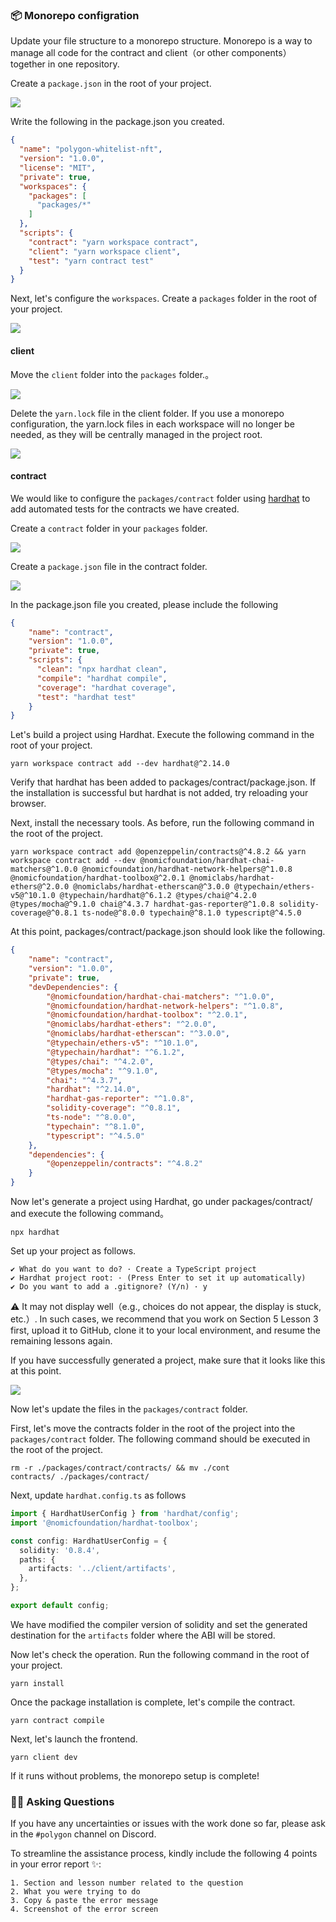### 📦 Monorepo configration

Update your file structure to a monorepo structure. Monorepo is a way to manage all code for the contract and client（or other components）together in one repository.

Create a `package.json` in the root of your project.

![](/public/images/Polygon-Whitelist-NFT/section-5/5_1_1.png)

Write the following in the package.json you created.

```json
{
  "name": "polygon-whitelist-nft",
  "version": "1.0.0",
  "license": "MIT",
  "private": true,
  "workspaces": {
    "packages": [
      "packages/*"
    ]
  },
  "scripts": {
    "contract": "yarn workspace contract",
    "client": "yarn workspace client",
    "test": "yarn contract test"
  }
}

```

Next, let's configure the `workspaces`. Create a `packages` folder in the root of your project.

![](/public/images/Polygon-Whitelist-NFT/section-5/5_1_2.png)

#### client

Move the `client` folder into the `packages` folder.。

![](/public/images/Polygon-Whitelist-NFT/section-5/5_1_3.png)

Delete the `yarn.lock` file in the client folder. If you use a monorepo configuration, the yarn.lock files in each workspace will no longer be needed, as they will be centrally managed in the project root.

![](/public/images/Polygon-Whitelist-NFT/section-5/5_1_4.png)

#### contract

We would like to configure the `packages/contract` folder using [hardhat](https://hardhat.org/) to add automated tests for the contracts we have created.

Create a `contract` folder in your `packages` folder.

![](/public/images/Polygon-Whitelist-NFT/section-5/5_1_5.png)

Create a `package.json` file in the contract folder.

![](/public/images/Polygon-Whitelist-NFT/section-5/5_1_6.png)

In the package.json file you created, please include the following

```json
{
    "name": "contract",
    "version": "1.0.0",
    "private": true,
    "scripts": {
      "clean": "npx hardhat clean",
      "compile": "hardhat compile",
      "coverage": "hardhat coverage",
      "test": "hardhat test"
    }
}
```

Let's build a project using Hardhat. Execute the following command in the root of your project.

```
yarn workspace contract add --dev hardhat@^2.14.0
```

Verify that hardhat has been added to packages/contract/package.json. If the installation is successful but hardhat is not added, try reloading your browser.

Next, install the necessary tools. As before, run the following command in the root of the project.

```
yarn workspace contract add @openzeppelin/contracts@^4.8.2 && yarn workspace contract add --dev @nomicfoundation/hardhat-chai-matchers@^1.0.0 @nomicfoundation/hardhat-network-helpers@^1.0.8 @nomicfoundation/hardhat-toolbox@^2.0.1 @nomiclabs/hardhat-ethers@^2.0.0 @nomiclabs/hardhat-etherscan@^3.0.0 @typechain/ethers-v5@^10.1.0 @typechain/hardhat@^6.1.2 @types/chai@^4.2.0 @types/mocha@^9.1.0 chai@^4.3.7 hardhat-gas-reporter@^1.0.8 solidity-coverage@^0.8.1 ts-node@^8.0.0 typechain@^8.1.0 typescript@^4.5.0
```

At this point, packages/contract/package.json should look like the following.

```json
{
    "name": "contract",
    "version": "1.0.0",
    "private": true,
    "devDependencies": {
        "@nomicfoundation/hardhat-chai-matchers": "^1.0.0",
        "@nomicfoundation/hardhat-network-helpers": "^1.0.8",
        "@nomicfoundation/hardhat-toolbox": "^2.0.1",
        "@nomiclabs/hardhat-ethers": "^2.0.0",
        "@nomiclabs/hardhat-etherscan": "^3.0.0",
        "@typechain/ethers-v5": "^10.1.0",
        "@typechain/hardhat": "^6.1.2",
        "@types/chai": "^4.2.0",
        "@types/mocha": "^9.1.0",
        "chai": "^4.3.7",
        "hardhat": "^2.14.0",
        "hardhat-gas-reporter": "^1.0.8",
        "solidity-coverage": "^0.8.1",
        "ts-node": "^8.0.0",
        "typechain": "^8.1.0",
        "typescript": "^4.5.0"
    },
    "dependencies": {
        "@openzeppelin/contracts": "^4.8.2"
    }
}
```

Now let's generate a project using Hardhat, go under packages/contract/ and execute the following command。

```
npx hardhat
```

Set up your project as follows.

```
✔ What do you want to do? · Create a TypeScript project
✔ Hardhat project root: · (Press Enter to set it up automatically)
✔ Do you want to add a .gitignore? (Y/n) · y
```

⚠️ It may not display well（e.g., choices do not appear, the display is stuck, etc.）. In such cases, we recommend that you work on Section 5 Lesson 3 first, upload it to GitHub, clone it to your local environment, and resume the remaining lessons again.

If you have successfully generated a project, make sure that it looks like this at this point.

![](/public/images/Polygon-Whitelist-NFT/section-5/5_1_7.png)

Now let's update the files in the `packages/contract` folder.

First, let's move the contracts folder in the root of the project into the `packages/contract` folder. The following command should be executed in the root of the project.

```
rm -r ./packages/contract/contracts/ && mv ./cont
contracts/ ./packages/contract/
```

Next, update `hardhat.config.ts` as follows

```typescript
import { HardhatUserConfig } from 'hardhat/config';
import '@nomicfoundation/hardhat-toolbox';

const config: HardhatUserConfig = {
  solidity: '0.8.4',
  paths: {
    artifacts: '../client/artifacts',
  },
};

export default config;

```

We have modified the compiler version of solidity and set the generated destination for the `artifacts` folder where the ABI will be stored.

Now let's check the operation. Run the following command in the root of your project.

```
yarn install
```

Once the package installation is complete, let's compile the contract.

```
yarn contract compile
```

Next, let's launch the frontend.

```
yarn client dev
```

If it runs without problems, the monorepo setup is complete!

### 🙋‍♂️ Asking Questions

If you have any uncertainties or issues with the work done so far, please ask in the `#polygon` channel on Discord.

To streamline the assistance process, kindly include the following 4 points in your error report ✨:

```
1. Section and lesson number related to the question
2. What you were trying to do
3. Copy & paste the error message
4. Screenshot of the error screen
```